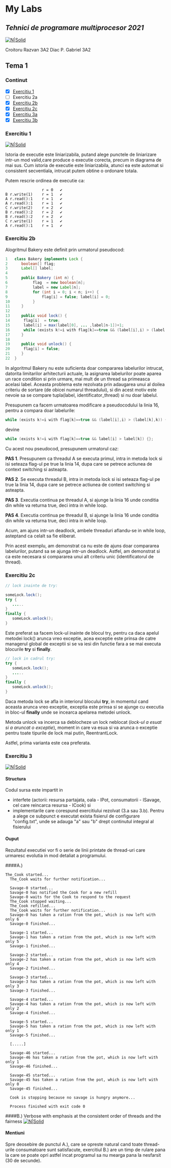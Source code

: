 # My Labs
## _Tehnici de programare multiprocesor 2021_
[![N|Solid](https://plati-taxe.uaic.ro/img/logo-retina1.png)](https://www.info.uaic.ro/)

Croitoru Razvan 3A2
Diac P. Gabriel 3A2



## Tema 1

### Continut
- [x] [Exercitiu 1](https://github.com/gabidiac11/multiprocessor-programming-techniques-java-homework/blob/main/README.md#exercitiu-1)
- [ ] Exercitiu 2a
- [x] [Exercitiu 2b](https://github.com/gabidiac11/multiprocessor-programming-techniques-java-homework/blob/main/README.md#exercitiu-2b)
- [x] [Exercitiu 2c](https://github.com/gabidiac11/multiprocessor-programming-techniques-java-homework/blob/main/README.md#exercitiu-2b)
- [x] [Exercitiu 3a](https://github.com/gabidiac11/multiprocessor-programming-techniques-java-homework/blob/main/README.md####A)
- [x] [Exercitiu 3b](https://github.com/gabidiac11/multiprocessor-programming-techniques-java-homework/blob/main/README.md####B)
### Exercitiu 1
[![N|Solid](https://github.com/gabidiac11/multiprocessor-programming-techniques-java-homework/blob/main/Homework1_1/Fig1.PNG)](https://github.com/gabidiac11/multiprocessor-programming-techniques-java-homework/blob/main/Homework1_1/Fig1.PNG)

Istoria de executie este liniarizabila, putand alege punctele de liniarizare intr-un mod valid,care produce o executie corecta, precum in diagrama de mai sus. Cum istoria de executie este liniarizabila, atunci ea este automat si consistent secventiala,
intrucat putem obtine o ordonare totala.

Putem rescrie ordinea de executie ca:
```
                r = 0   ✔️
B r.write(1)    r = 1   ✔️
A r.read():1    r = 1   ✔️
A r.read():1    r = 1   ✔️
C r.write(2)    r = 2   ✔️
B r.read():2    r = 2   ✔️
B r.read():2    r = 2   ✔️
C r.write(1)    r = 1   ✔️
A r.read():1    r = 1   ✔️
```
### Exercitiu 2b

Alogritmul Bakery este definit prin urmatorul pseudocod:
```java
1   class Bakery implements Lock {
2      boolean[] flag;
3      Label[] label;
4   
5      public Bakery (int n) {
6       	flag  = new boolean[n];
7       	label = new Label[n];
8       	for (int i = 0; i < n; i++) { 
9          		flag[i] = false; label[i] = 0;
10      	}
11     }
12  
13     public void lock() {  
14    	flag[i]  = true;  
15    	label[i] = max(label[0], ... ,label[n-1])+1;
16    	while (exists k!=i with flag[k]==true && (label[i],i) > (label[k],k)) {};
17     }
18  
19     public void unlock() {  
20     	flag[i] = false;
21     }
22  }
```

In algoritmul Bakery nu este suficienta doar compararea labelurilor intrucat, datorita limitarilor arhitecturii actuale, 
la asignarea labelurilor poate aparea un race condition si prin urmare, mai mult de un thread sa primeasca acelasi label.
Aceasta problema este rezolvata prin adaugarea unui al doilea criteriu de sortare (de obicei numarul threadului), si din
acest motiv este nevoie sa se compare tupla(label, identificator_thread) si nu doar labelul.

Presupunem ca facem urmatoarea modificare a pseudocodului la linia 16, pentru a compara doar labelurile:
```java
while (exists k!=i with flag[k]==true && (label[i],i) > (label[k],k)) {};
```
devine
```java
while (exists k!=i with flag[k]==true && label[i] > label[k]) {};
```

Cu acest nou pseudocod, presupunem urmatorul caz:

**PAS 1**. Presupunem ca threadul A se executa primul, intra in metoda lock si isi seteaza flag-ul pe true la linia 14, dupa care 
se petrece actiunea de context switching si asteapta.

**PAS 2**. Se executa threadul B, intra in metoda lock si isi seteaza flag-ul pe true la linia 14, dupa care se petrece actiunea 
de context switching si asteapta.

**PAS 3**. Executia continua pe threadul A, si ajunge la linia 16 unde conditia din while va returna true, deci intra in while loop.

**PAS 4**. Executia continua pe threadul B, si ajunge la linia 16 unde conditia din while va returna true, deci intra in while loop.

Acum, am ajuns intr-un deadlock, ambele threaduri aflandu-se in while loop, asteptand ca celalt sa fie eliberat.

Prin acest exemplu, am demonstrat ca nu este de ajuns doar compararea labelurilor, putand sa se ajunga intr-un deadlock. Astfel, am demonstrat si
ca este necesara si compararea unui alt criteriu unic (identificatorul de thread).

### Exercitiu 2c

```java
// lock inainte de try:

someLock.lock();
try {
   .....
}
finally {
   someLock.unlock();
}

```

Este preferat sa facem lock-ul inainte de blocul try, pentru ca daca apelul metodei lock() arunca vreo exceptie, acea exceptie este
prinsa de catre managerul global de exceptii si se va iesi din functie fara a se mai executa blocurile **try** si **finally**.
```java
// lock in cadrul try:
try {
   someLock.lock();
   .....
}
finally {
   someLock.unlock();
}

```

Daca metoda lock se afla in interiorul blocului **try**, in momentul cand aceasta arunca vreo exceptie, exceptia este prinsa si se
ajunge cu executia in bloc-ul **finally** unde se incearca apelarea metodei unlock. 

Metoda unlock va incerca sa deblocheze un lock neblocat (*lock-ul a esuat si a aruncat o exceptie*), moment in care va esua 
si va arunca o exceptie pentru toate tipurile de lock mai putin, ReentrantLock.

Astfel, prima varianta este cea preferata.

### Exercitiu 3
[![N|Solid](https://github.com/gabidiac11/multiprocessor-programming-techniques-java-homework/blob/main/Homework1_ex3/uml.png)](https://github.com/gabidiac11/multiprocessor-programming-techniques-java-homework/blob/main/Homework1_ex3/uml.png)

#### Structura
Codul sursa este impartit in 

- interfete (actorii: resursa partajata, oala - IPot, consumatorii - ISavage, cel care reincarca resursa - ICook) si 
- implementarile care corespund exercitiului rezolvat (3.a sau 3.b). Pentru a alege ce subpunct e executat exista fisierul de configurare "config.txt", unde se adauga "a" sau "b" drept continutul integral al fisierului
         
#### Ouput
Rezultatul executiei vor fi o serie de linii printate de thread-uri care urmaresc evolutia in mod detaliat a programului.

####A.)
````
The_Cook started...
  The_Cook waits for further notification...

  Savage-0 started...
  Savage-0 has notified the Cook for a new refill 
  Savage-0 waits for the Cook to respond to the request 
  The_Cook stopped waiting...
  The_Cook refilled...
  The_Cook waits for further notification...
  Savage-0 has taken a ration from the pot, which is now left with only 6 
  Savage-0 finished...

  Savage-1 started...
  Savage-1 has taken a ration from the pot, which is now left with only 5 
  Savage-1 finished...

  Savage-2 started...
  Savage-2 has taken a ration from the pot, which is now left with only 4 
  Savage-2 finished...

  Savage-3 started...
  Savage-3 has taken a ration from the pot, which is now left with only 3 
  Savage-3 finished...

  Savage-4 started...
  Savage-4 has taken a ration from the pot, which is now left with only 2 
  Savage-4 finished...

  Savage-5 started...
  Savage-5 has taken a ration from the pot, which is now left with only 1 
  Savage-5 finished...
  
  [.....]
  
  Savage-46 started...
  Savage-46 has taken a ration from the pot, which is now left with only 1 
  Savage-46 finished...

  Savage-45 started...
  Savage-45 has taken a ration from the pot, which is now left with only 0 
  Savage-45 finished...

  Cook is stopping because no savage is hungry anymore...

  Process finished with exit code 0
````
####B.) Verbose with emphasis at the consistent order of threads and the fairness
[![N|Solid](https://github.com/gabidiac11/multiprocessor-programming-techniques-java-homework/blob/main/Homework1_ex3/Fig3.PNG)](https://github.com/gabidiac11/multiprocessor-programming-techniques-java-homework/blob/main/Homework1_ex3/Fig3.PNG)

#### Mentiuni
Spre deosebire de punctul A.), care se opreste natural cand toate thread-urile consumatoare sunt satisfacute, exercitiul B.) are un timp de rulare pana la care se poate opri astfel incat programul sa nu mearga pana la nesfarsit (30 de secunde).

